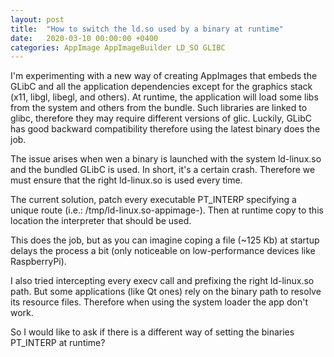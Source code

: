 ```yaml
---
layout: post
title:  "How to switch the ld.so used by a binary at runtime"
date:   2020-03-10 00:00:00 +0400
categories: AppImage AppImageBuilder LD_SO GLIBC
---
```



I'm experimenting with a new way of creating AppImages that embeds the GLibC and all the 
application dependencies except for the graphics stack (x11, libgl, libegl, and others). 
At runtime, the application will load some libs from the system and others from the bundle. 
Such libraries are linked to glibc, therefore they may require different versions of glic. 
Luckily, GLibC has good backward compatibility therefore using the latest binary does the 
job.

The issue arises when wen a binary is launched with the system ld-linux.so and the 
bundled GLibC is used. In short, it's a certain crash. Therefore we must ensure that 
the right ld-linux.so is used every time.

The current solution, patch every executable PT_INTERP specifying a unique route 
(i.e.: /tmp/ld-linux.so-appimage-<UUID>). Then at runtime copy to this location 
the interpreter that should be used.

This does the job, but as you can imagine coping a file (~125 Kb) at startup delays 
the process a bit (only noticeable on low-performance devices like RaspberryPi).

I also tried intercepting every execv call and prefixing the right ld-linux.so path. But 
some applications (like Qt ones) rely on the binary path to resolve its resource files. 
Therefore when using the system loader the app don't work.

So I would like to ask if there is a different way of setting the binaries PT_INTERP at 
runtime?
